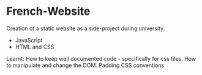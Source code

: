 # French-Website

Creation of a static website as a side-project during university.

- JavaScript
- HTML and CSS

Learnt: 
How to keep well documented code - specifically for css files. 
How to manipulate and change the DOM. 
Padding 
CSS conventions
